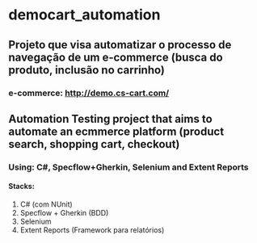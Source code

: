 # democart_automation
## Projeto que visa automatizar o processo de navegação de um e-commerce (busca do produto, inclusão no carrinho)
### e-commerce: http://demo.cs-cart.com/

## Automation Testing project that aims to automate an ecmmerce platform (product search,  shopping cart, checkout)
### Using: C#, Specflow+Gherkin, Selenium and Extent Reports

#### Stacks:
1. C# (com NUnit)
2. Specflow + Gherkin (BDD)
3. Selenium
4. Extent Reports (Framework para relatórios)
